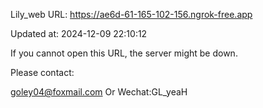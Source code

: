 Lily_web URL: https://ae6d-61-165-102-156.ngrok-free.app

Updated at: 2024-12-09 22:10:12

If you cannot open this URL, the server might be down.

Please contact: 

goley04@foxmail.com Or Wechat:GL_yeaH